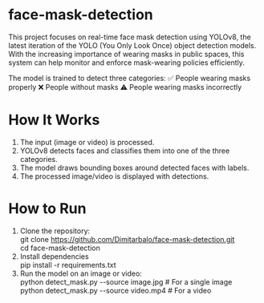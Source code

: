 # face-mask-detection

This project focuses on real-time face mask detection using YOLOv8, the latest iteration of the YOLO (You Only Look Once) object detection models. With the increasing importance of wearing masks in public spaces, this system can help monitor and enforce mask-wearing policies efficiently.

The model is trained to detect three categories:
✅ People wearing masks properly
❌ People without masks
⚠️ People wearing masks incorrectly

# How It Works
1. The input (image or video) is processed.
2. YOLOv8 detects faces and classifies them into one of the three categories.
3. The model draws bounding boxes around detected faces with labels.
4. The processed image/video is displayed with detections.

# How to Run
1. Clone the repository:</br>
  git clone https://github.com/Dimitarbalo/face-mask-detection.git</br>
  cd face-mask-detection
2. Install dependencies</br>
   pip install -r requirements.txt
3. Run the model on an image or video:</br>
   python detect_mask.py --source image.jpg  # For a single image</br>
   python detect_mask.py --source video.mp4  # For a video


